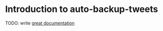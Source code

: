 # Introduction to auto-backup-tweets

TODO: write [great documentation](http://jacobian.org/writing/what-to-write/)
